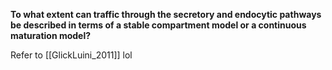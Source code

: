 **To what extent can traffic through the secretory and endocytic pathways be described in terms of a stable compartment model or a continuous maturation model?**

Refer to [[GlickLuini_2011]] lol 
